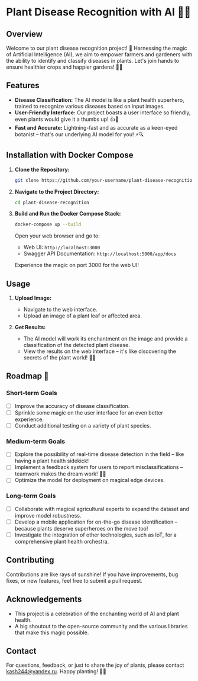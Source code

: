 # Plant Disease Recognition with AI 🌱✨

## Overview

Welcome to our plant disease recognition project! 🌿 Harnessing the magic of Artificial Intelligence (AI), we aim to empower farmers and gardeners with the ability to identify and classify diseases in plants. Let's join hands to ensure healthier crops and happier gardens! 🌺🚀

## Features

- **Disease Classification:** The AI model is like a plant health superhero, trained to recognize various diseases based on input images.
- **User-Friendly Interface:** Our project boasts a user interface so friendly, even plants would give it a thumbs up! 👍🌿
- **Fast and Accurate:** Lightning-fast and as accurate as a keen-eyed botanist – that's our underlying AI model for you! ⚡🔍

## Installation with Docker Compose

1. **Clone the Repository:**
   ```bash
   git clone https://github.com/your-username/plant-disease-recognition.git
   ```

2. **Navigate to the Project Directory:**
   ```bash
   cd plant-disease-recognition
   ```

3. **Build and Run the Docker Compose Stack:**
   ```bash
   docker-compose up --build
   ```

   Open your web browser and go to:
   - Web UI: `http://localhost:3000`
   - Swagger API Documentation: `http://localhost:5000/app/docs`

   Experience the magic on port 3000 for the web UI!

## Usage

1. **Upload Image:**
   - Navigate to the web interface.
   - Upload an image of a plant leaf or affected area.

2. **Get Results:**
   - The AI model will work its enchantment on the image and provide a classification of the detected plant disease.
   - View the results on the web interface – it's like discovering the secrets of the plant world! 🌟🌿

## Roadmap 🚀

### Short-term Goals

- [ ] Improve the accuracy of disease classification.
- [ ] Sprinkle some magic on the user interface for an even better experience.
- [ ] Conduct additional testing on a variety of plant species.

### Medium-term Goals

- [ ] Explore the possibility of real-time disease detection in the field – like having a plant health sidekick!
- [ ] Implement a feedback system for users to report misclassifications – teamwork makes the dream work! 💪🌱
- [ ] Optimize the model for deployment on magical edge devices.

### Long-term Goals

- [ ] Collaborate with magical agricultural experts to expand the dataset and improve model robustness.
- [ ] Develop a mobile application for on-the-go disease identification – because plants deserve superheroes on the move too!
- [ ] Investigate the integration of other technologies, such as IoT, for a comprehensive plant health orchestra.

## Contributing

Contributions are like rays of sunshine! If you have improvements, bug fixes, or new features, feel free to submit a pull request.

## Acknowledgements

- This project is a celebration of the enchanting world of AI and plant health.
- A big shoutout to the open-source community and the various libraries that make this magic possible.

## Contact

For questions, feedback, or just to share the joy of plants, please contact kash244@yandex.ru. Happy planting! 🌱💚
